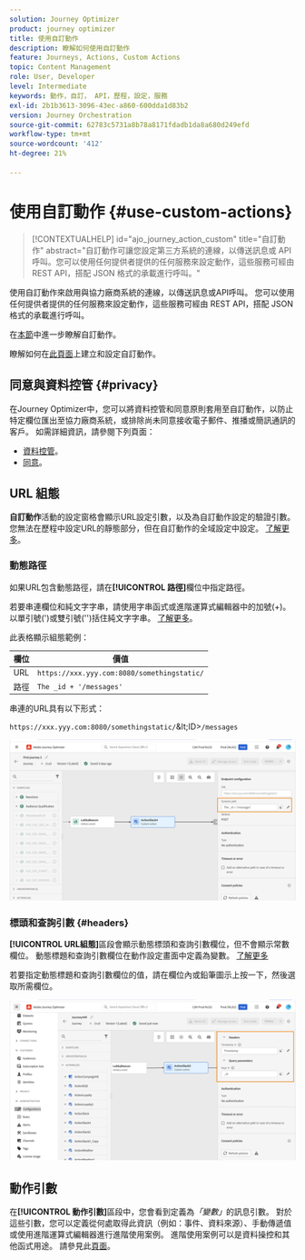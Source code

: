 ```yaml
---
solution: Journey Optimizer
product: journey optimizer
title: 使用自訂動作
description: 瞭解如何使用自訂動作
feature: Journeys, Actions, Custom Actions
topic: Content Management
role: User, Developer
level: Intermediate
keywords: 動作，自訂， API，歷程，設定，服務
exl-id: 2b1b3613-3096-43ec-a860-600dda1d83b2
version: Journey Orchestration
source-git-commit: 62783c5731a8b78a8171fdadb1da8a680d249efd
workflow-type: tm+mt
source-wordcount: '412'
ht-degree: 21%

---
```


# 使用自訂動作 {#use-custom-actions}

>[!CONTEXTUALHELP]
>id="ajo_journey_action_custom"
>title="自訂動作"
>abstract="自訂動作可讓您設定第三方系統的連線，以傳送訊息或 API 呼叫。您可以使用任何提供者提供的任何服務來設定動作，這些服務可經由 REST API，搭配 JSON 格式的承載進行呼叫。"

使用自訂動作來啟用與協力廠商系統的連線，以傳送訊息或API呼叫。 您可以使用任何提供者提供的任何服務來設定動作，這些服務可經由 REST API，搭配 JSON 格式的承載進行呼叫。

在[本節](../action/action.md)中進一步瞭解自訂動作。

瞭解如何在[此頁面](../action/about-custom-action-configuration.md)上建立和設定自訂動作。

## 同意與資料控管 {#privacy}

在Journey Optimizer中，您可以將資料控管和同意原則套用至自訂動作，以防止特定欄位匯出至協力廠商系統，或排除尚未同意接收電子郵件、推播或簡訊通訊的客戶。 如需詳細資訊，請參閱下列頁面：

* [資料控管](../action/action-privacy.md)。
* [同意](../action/consent.md)。

## URL 組態

**自訂動作**&#x200B;活動的設定窗格會顯示URL設定引數，以及為自訂動作設定的驗證引數。 您無法在歷程中設定URL的靜態部分，但在自訂動作的全域設定中設定。 [了解更多](../action/about-custom-action-configuration.md)。

### 動態路徑

如果URL包含動態路徑，請在&#x200B;**[!UICONTROL 路徑]**&#x200B;欄位中指定路徑。

若要串連欄位和純文字字串，請使用字串函式或進階運算式編輯器中的加號(+)。 以單引號(&#39;)或雙引號(&#39;&#39;)括住純文字字串。 [了解更多](expression/expressionadvanced.md)。

此表格顯示組態範例：

| 欄位 | 價值 |
| --- | --- |
| URL | `https://xxx.yyy.com:8080/somethingstatic/` |
| 路徑 | `The _id + '/messages'` |

串連的URL具有以下形式：

`https://xxx.yyy.com:8080/somethingstatic/`\&lt;ID>`/messages`

![](assets/journey-custom-action-url.png)

### 標頭和查詢引數 {#headers}

**[!UICONTROL URL組態]**&#x200B;區段會顯示動態標頭和查詢引數欄位，但不會顯示常數欄位。 動態標題和查詢引數欄位在動作設定畫面中定義為變數。 [了解更多](../action/about-custom-action-configuration.md#url-configuration)

若要指定動態標題和查詢引數欄位的值，請在欄位內或鉛筆圖示上按一下，然後選取所需欄位。

![](assets/journey-dynamicheaderfield.png)

## 動作引數

在&#x200B;**[!UICONTROL 動作引數]**&#x200B;區段中，您會看到定義為&#x200B;_「變數」_&#x200B;的訊息引數。 對於這些引數，您可以定義從何處取得此資訊（例如：事件、資料來源）、手動傳遞值或使用進階運算式編輯器進行進階使用案例。 進階使用案例可以是資料操控和其他函式用途。 請參見此[頁面](expression/expressionadvanced.md)。

